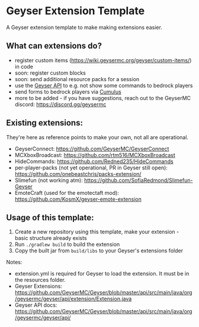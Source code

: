 # Geyser Extension Template
A Geyser extension template to make making extensions easier.

## What can extensions do?
- register custom items (https://wiki.geysermc.org/geyser/custom-items/) in code
- soon: register custom blocks
- soon: send additional resource packs for a session
- use the [Geyser API](https://github.com/GeyserMC/Geyser/blob/master/api/src/main/java/org/geysermc/geyser/api/) to e.g. not show some commands to bedrock players
- send forms to bedrock players via [Cumulus](https://github.com/GeyserMC/Cumulus)
- more to be added - if you have suggestions, reach out to the GeyserMC discord: https://discord.gg/geysermc

## Existing extensions:
They're here as reference points to make your own, not all are operational.

- GeyserConnect: https://github.com/GeyserMC/GeyserConnect 
- MCXboxBroadcast: https://github.com/rtm516/MCXboxBroadcast
- HideCommands: https://github.com/Redned235/HideCommands
- per-player-packs (not yet operational, PR in Geyser still open): https://github.com/onebeastchris/packs-extension/
- Slimefun (not working atm): https://github.com/SofiaRedmond/Slimefun-Geyser
- EmoteCraft (used for the emotectaft mod): https://github.com/KosmX/geyser-emote-extension 

## Usage of this template:
1. Create a new repository using this template, make your extension - basic structure already exists
2. Run `./gradlew build` to build the extension
3. Copy the built jar from `build/libs` to your Geyser's extensions folder

Notes:
- extension.yml is required for Geyser to load the extension. It must be in the resources folder.
- Geyser Extensions: https://github.com/GeyserMC/Geyser/blob/master/api/src/main/java/org/geysermc/geyser/api/extension/Extension.java
- Geyser API docs: https://github.com/GeyserMC/Geyser/blob/master/api/src/main/java/org/geysermc/geyser/api/

